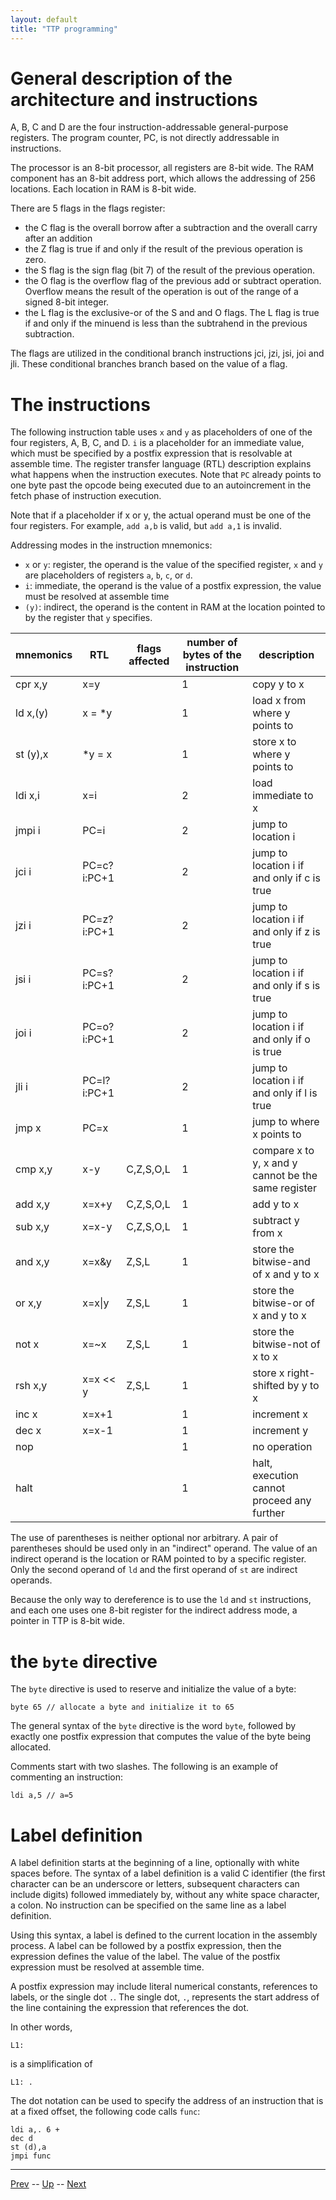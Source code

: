 ```yaml
---
layout: default
title: "TTP programming"
---
```


# General description of the architecture and instructions

A, B, C and D are the four instruction-addressable general-purpose registers. The program counter, PC, is not directly addressable in instructions.

The processor is an 8-bit processor, all registers are 8-bit wide. The RAM component has an 8-bit address port, which allows the addressing of 256 locations. Each location in RAM is 8-bit wide.

There are 5 flags in the flags register:

* the C flag is the overall borrow after a subtraction and the overall carry after an addition
* the Z flag is true if and only if the result of the previous operation is zero.
* the S flag is the sign flag (bit 7) of the result of the previous operation.
* the O flag is the overflow flag of the previous add or subtract operation. Overflow means the result of the operation is out of the range of a signed 8-bit integer.
* the L flag is the exclusive-or of the S and and O flags. The L flag is true if and only if the minuend is less than the subtrahend in the previous subtraction.

The flags are utilized in the conditional branch instructions jci, jzi, jsi, joi and jli. These conditional branches branch based on the value of a flag. 

# The instructions

The following instruction table uses `x` and `y` as placeholders of one of the four registers, A, B, C, and D. `i` is a placeholder for an immediate value, which must be specified by a postfix expression that is resolvable at assemble time. The register transfer language (RTL) description explains what happens when the instruction executes. Note that `PC` already points to one byte past the opcode being executed due to an autoincrement in the fetch phase of instruction execution.

Note that if a placeholder if x or y, the actual operand must be one of the four registers. For example, `add a,b` is valid, but `add a,1` is invalid.

Addressing modes in the instruction mnemonics:

* `x` or `y`: register, the operand is the value of the specified register, `x` and `y` are placeholders of registers `a`, `b`, `c`, or `d`.
* `i`: immediate, the operand is the value of a postfix expression, the value must be resolved at assemble time
* `(y)`: indirect, the operand is the content in RAM at the location pointed to by the register that `y` specifies.

|mnemonics|RTL|flags affected|number of bytes of the instruction|description|
|-|-|-|-|-|
|cpr x,y|x=y||1|copy y to x|
|ld x,(y)|x = *y||1|load x from where y points to |
|st (y),x|*y = x||1|store x to where y points to|
|ldi x,i|x=i||2|load immediate to x|
|jmpi i|PC=i||2|jump to location i|
|jci i|PC=c?i:PC+1||2|jump to location i if and only if c is true|
|jzi i|PC=z?i:PC+1||2|jump to location i if and only if z is true|
|jsi i|PC=s?i:PC+1||2|jump to location i if and only if s is true|
|joi i|PC=o?i:PC+1||2|jump to location i if and only if o is true|
|jli i|PC=l?i:PC+1||2|jump to location i if and only if l is true|
|jmp x|PC=x||1|jump to where x points to|
|cmp x,y|x-y|C,Z,S,O,L|1|compare x to y, x and y cannot be the same register|
|add x,y|x=x+y|C,Z,S,O,L|1|add y to x|
|sub x,y|x=x-y|C,Z,S,O,L|1|subtract y from x|
|and x,y|x=x&y|Z,S,L|1|store the bitwise-and of x and y to x|
|or x,y|x=x\|y|Z,S,L|1|store the bitwise-or of x and y to x|
|not x|x=~x|Z,S,L|1|store the bitwise-not of x to x|
|rsh x,y|x=x << y|Z,S,L|1|store x right-shifted by y to x|
|inc x|x=x+1||1|increment x|
|dec x|x=x-1||1|increment y|
|nop|||1|no operation|
|halt|||1|halt, execution cannot proceed any further|

The use of parentheses is neither optional nor arbitrary. A pair of parentheses should be used only in an "indirect" operand. The value of an indirect operand is the location or RAM pointed to by a specific register. Only the second operand of `ld` and the first operand of `st` are indirect operands.

Because the only way to dereference is to use the `ld` and `st` instructions, and each one uses one 8-bit register for the indirect address mode, a pointer in TTP is 8-bit wide.

# the `byte` directive

The `byte` directive is used to reserve and initialize the value of a byte:

```
byte 65 // allocate a byte and initialize it to 65
```

The general syntax of the `byte` directive is the word `byte`, followed by exactly one postfix expression that computes the value of the byte being allocated.

Comments start with two slashes. The following is an example of commenting an instruction:

```
ldi a,5 // a=5
```

# Label definition

A label definition starts at the beginning of a line, optionally with white spaces before. The syntax of a label definition is a valid C identifier (the first character can be an underscore or letters, subsequent characters can include digits) followed immediately by, without any white space character, a colon. No instruction can be specified on the same line as a label definition.

Using this syntax, a label is defined to the current location in the assembly process. A label can be followed by a postfix expression, then the expression defines the value of the label. The value of the postfix expression must be resolved at assemble time.

A postfix expression may include literal numerical constants, references to labels, or the single dot `.`. The single dot, `.`, represents the start address of the line containing the expression that references the dot.

In other words, 

```
L1:
```

is a simplification of 

```
L1: .
```

The dot notation can be used to specify the address of an instruction that is at a fixed offset, the following code calls `func`:

```ttpasm
ldi a,. 6 +
dec d
st (d),a
jmpi func
```

<hr>

[Prev](installingRiverSpider.md) -- [Up](README.md) -- [Next](ttpConditionalJumps.md)

